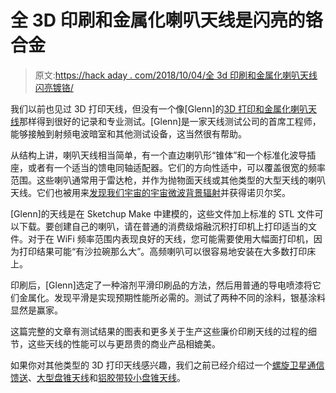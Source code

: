 # 全 3D 印刷和金属化喇叭天线是闪亮的铬合金

> 原文:[https://hack aday . com/2018/10/04/全 3d 印刷和金属化喇叭天线闪亮镀铬/](https://hackaday.com/2018/10/04/fully-3d-printed-and-metalized-horn-antennas-are-shiny-and-chrome/)

我们以前也见过 3D 打印天线，但没有一个像[Glenn]的[3D 打印和金属化喇叭天线](https://antennatestlab.com/3dprinting)那样得到很好的记录和专业测试。[Glenn]是一家天线测试公司的首席工程师，能够接触到射频电波暗室和其他测试设备，这当然很有帮助。

从结构上讲，喇叭天线相当简单，有一个直边喇叭形“锥体”和一个标准化波导插座，或者有一个适当的馈电同轴适配器。它们的方向性适中，可以覆盖很宽的频率范围。这些喇叭通常用于雷达枪，并作为抛物面天线或其他类型的大型天线的喇叭天线。它们也被用来[发现我们宇宙的宇宙微波背景辐射](https://en.wikipedia.org/wiki/Holmdel_Horn_Antenna)并获得诺贝尔奖。

[Glenn]的天线是在 Sketchup Make 中建模的，这些文件加上标准的 STL 文件可以下载。要创建自己的喇叭，请在普通的消费级熔融沉积打印机上打印适当的文件。对于在 WiFi 频率范围内表现良好的天线，您可能需要使用大幅面打印机，因为打印结果可能“有沙拉碗那么大”。高频喇叭可以很容易地安装在大多数打印床上。

印刷后，[Glenn]选定了一种溶剂平滑印刷品的方法，然后用普通的导电喷漆将它们金属化。发现平滑是实现预期性能所必需的。测试了两种不同的涂料，银基涂料显然是赢家。

这篇完整的文章有测试结果的图表和更多关于生产这些廉价印刷天线的过程的细节，这些天线的性能可以与更昂贵的商业产品相媲美。

如果你对其他类型的 3D 打印天线感兴趣，我们之前已经介绍过一个[螺旋卫星通信馈送](https://hackaday.com/2017/11/09/3d-printed-helical-satcom-feed/)、[大型盘锥天线](https://hackaday.com/2018/05/29/this-mostly-3d-printed-discone-antenna-is-ready-for-broadband-duty/)和[铝胶带较小盘锥天线](https://hackaday.com/2018/03/16/3d-printed-antenna-is-broadband/)。